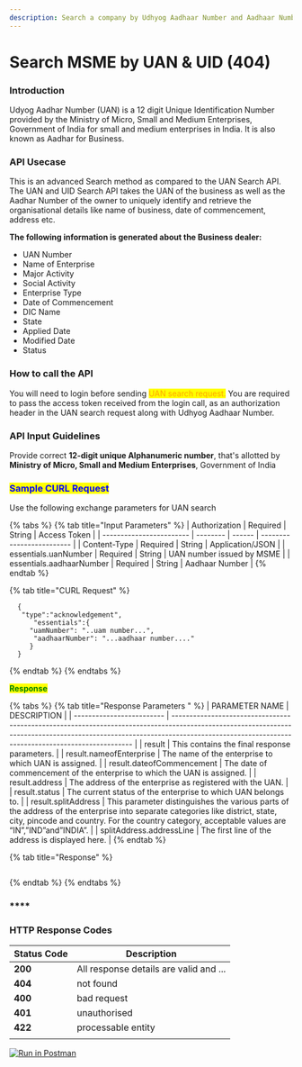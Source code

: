 ```yaml
---
description: Search a company by Udhyog Aadhaar Number and Aadhaar Number
---
```


# Search MSME by UAN & UID (404)

### &#xD;Introduction

Udyog Aadhar Number (UAN) is a 12 digit Unique Identification Number provided by the Ministry of Micro, Small and Medium Enterprises, Government of India for small and medium enterprises in India. It is also known as Aadhar for Business.

### API Usecase

This is an advanced Search method as compared to the UAN Search API. The UAN and UID Search API takes the UAN of the business as well as the Aadhar Number of the owner to uniquely identify and retrieve the organisational details like name of business, date of commencement, address etc.

**The following information is generated about the Business dealer:**

* UAN Number
* Name of Enterprise
* Major Activity
* Social Activity
* Enterprise Type
* Date of Commencement
* DIC Name
* State
* Applied Date
* Modified Date
* Status

### How to call the API

You will need to login before sending <mark style="color:orange;">UAN search request.</mark> You are required to pass the access token received from the login call, as an authorization header in the UAN search request along with Udhyog Aadhaar Number.

### API Input Guidelines

Provide correct **12-digit unique Alphanumeric number**, that's allotted by  **Ministry of Micro, Small and Medium Enterprises**, Government of India



### <mark style="color:blue;">Sample CURL Request</mark>

Use the following exchange parameters for UAN search

{% tabs %}
{% tab title="Input Parameters" %}
| Authorization            | Required | String | Access Token              |
| ------------------------ | -------- | ------ | ------------------------- |
| Content-Type             | Required | String | Application/JSON          |
| essentials.uanNumber     | Required | String | UAN number issued by MSME |
| essentials.aadhaarNumber | Required | String | Aadhaar Number            |
{% endtab %}

{% tab title="CURL Request" %}
```
  {
   "type":"acknowledgement",
      "essentials":{
     "uamNumber": "..uam number...",
      "aadhaarNumber": "...aadhaar number...."
     }
  }
```
{% endtab %}
{% endtabs %}

<mark style="color:green;">**Response**</mark>

{% tabs %}
{% tab title="Response Parameters " %}
| PARAMETER NAME            | DESCRIPTION                                                                                                                                                                                                                     |
| ------------------------- | ------------------------------------------------------------------------------------------------------------------------------------------------------------------------------------------------------------------------------- |
| result                    | This contains the final response parameters.                                                                                                                                                                                    |
| result.nameofEnterprise   | The name of the enterprise to which UAN is assigned.                                                                                                                                                                            |
| result.dateofCommencement | The date of commencement of the enterprise to which the UAN is assigned.                                                                                                                                                        |
| result.address            | The address of the enterprise as registered with the UAN.                                                                                                                                                                       |
| result.status             | The current status of the enterprise to which UAN belongs to.                                                                                                                                                                   |
| result.splitAddress       | This parameter distinguishes the various parts of the address of the enterprise into separate categories like district, state, city, pincode and country. For the country category, acceptable values are “IN”,”IND”and”INDIA”. |
| splitAddress.addressLine  | The first line of the address is displayed here.                                                                                                                                                                                |
{% endtab %}

{% tab title="Response" %}
```
```
{% endtab %}
{% endtabs %}

### ****

### **HTTP Response Codes**

| Status Code | Description                            |
| ----------- | -------------------------------------- |
| **200**     | All response details are valid and ... |
| **404**     | not found                              |
| **400**     | bad request                            |
| **401**     | unauthorised                           |
| **422**     | processable entity                     |
|             |                                        |



&#x20;[![Run in Postman](https://run.pstmn.io/button.svg)](https://www.getpostman.com/run-collection/947f2da641b6531b9546)
